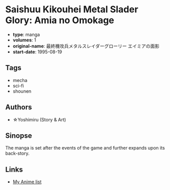 # Saishuu Kikouhei Metal Slader Glory: Amia no Omokage

-   **type**: manga
-   **volumes**: 1
-   **original-name**: 最終機攻兵メタルスレイダーグローリー エイミアの面影
-   **start-date**: 1995-08-19

## Tags

-   mecha
-   sci-fi
-   shounen

## Authors

-   ☆Yoshimiru (Story & Art)

## Sinopse

The manga is set after the events of the game and further expands upon its back-story.

## Links

-   [My Anime list](https://myanimelist.net/manga/87371/Saishuu_Kikouhei_Metal_Slader_Glory__Amia_no_Omokage)
